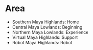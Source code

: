 # Area

- Southern Maya Highlands: Home
- Central Maya Lowlands: Beginning
- Northern Maya Lowlands: Experience
- Virtual Maya Highlands: Support
- Robot Maya Highlands: Robot


